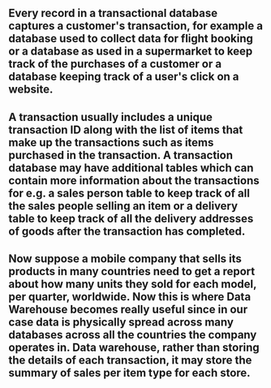 ## Every record in a transactional database captures a customer's transaction, for example a database used to collect data for flight booking or a database as used in a supermarket to keep track of the purchases of a customer or a database keeping track of a user's click on a website.

## A transaction usually includes a unique transaction ID along with the list of items that make up the transactions such as items purchased in the transaction. A transaction database may have additional tables which can contain more information about the transactions for e.g. a sales person table to keep track of all the sales people selling an item or a delivery table to keep track of all the delivery addresses of goods after the transaction has completed. 

## Now suppose a mobile company that sells its products in many countries  need to get a report about how many units they sold for each model, per quarter, worldwide. Now this is where Data Warehouse becomes really useful since in our case data is physically spread across many databases across all the countries the company operates in. Data warehouse, rather than storing the details of each transaction, it may store the summary of sales per item type for each store. 